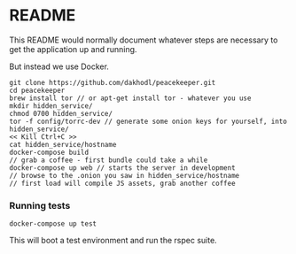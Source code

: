 # README

This README would normally document whatever steps are necessary to get the
application up and running.

But instead we use Docker.

```
git clone https://github.com/dakhodl/peacekeeper.git
cd peacekeeper
brew install tor // or apt-get install tor - whatever you use
mkdir hidden_service/
chmod 0700 hidden_service/
tor -f config/torrc-dev // generate some onion keys for yourself, into hidden_service/
<< Kill Ctrl+C >>
cat hidden_service/hostname
docker-compose build
// grab a coffee - first bundle could take a while
docker-compose up web // starts the server in development
// browse to the .onion you saw in hidden_service/hostname
// first load will compile JS assets, grab another coffee
```


### Running tests

```
docker-compose up test
```

This will boot a test environment and run the rspec suite.